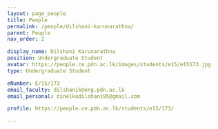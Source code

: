 ```yaml
---
layout: page_people
title: People
permalink: /people/dilshani-karunarathna/
parent: People
nav_order: 2

display_name: Dilshani Karunarathna
position: Undergraduate Student
avatar: https://people.ce.pdn.ac.lk/images/students/e15/e15173.jpg
type: Undergraduate Student

eNumber: E/15/173
email_faculty: dilshanik@eng.pdn.ac.lk
email_personal: dinelkadilshani95@gmail.com

profile: https://people.ce.pdn.ac.lk/students/e15/173/

---
```

